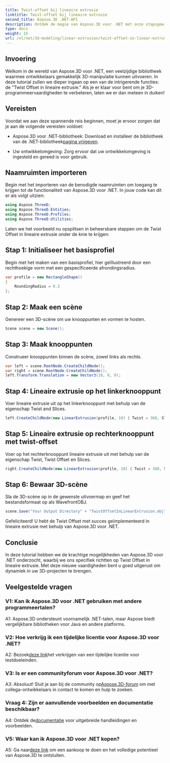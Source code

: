 ```yaml
---
title: Twist-offset bij lineaire extrusie
linktitle: Twist-offset bij lineaire extrusie
second_title: Aspose.3D .NET-API
description: Ontdek de magie van Aspose.3D voor .NET met onze stapsgewijze handleiding over Twist Offset in lineaire extrusie. Verbeter uw 3D-projecten moeiteloos.
type: docs
weight: 15
url: /nl/net/3d-modeling/linear-extrusion/twist-offset-in-linear-extrusion/
---
```

## Invoering

Welkom in de wereld van Aspose.3D voor .NET, een veelzijdige bibliotheek waarmee ontwikkelaars gemakkelijk 3D-manipulatie kunnen uitvoeren. In deze tutorial zullen we dieper ingaan op een van de intrigerende functies: de "Twist Offset in lineaire extrusie." Als je er klaar voor bent om je 3D-programmeervaardigheden te verbeteren, laten we er dan meteen in duiken!

## Vereisten

Voordat we aan deze spannende reis beginnen, moet je ervoor zorgen dat je aan de volgende vereisten voldoet:

-  Aspose.3D voor .NET-bibliotheek: Download en installeer de bibliotheek van de .NET-bibliotheek[pagina vrijgeven](https://releases.aspose.com/3d/net/).

- Uw ontwikkelomgeving: Zorg ervoor dat uw ontwikkelomgeving is ingesteld en gereed is voor gebruik.

## Naamruimten importeren

Begin met het importeren van de benodigde naamruimten om toegang te krijgen tot de functionaliteit van Aspose.3D voor .NET. In jouw code kan dit er als volgt uitzien:

```csharp
using Aspose.ThreeD;
using Aspose.ThreeD.Entities;
using Aspose.ThreeD.Profiles;
using Aspose.ThreeD.Utilities;
```

Laten we het voorbeeld nu opsplitsen in beheersbare stappen om de Twist Offset in lineaire extrusie onder de knie te krijgen:

## Stap 1: Initialiseer het basisprofiel

Begin met het maken van een basisprofiel, hier geïllustreerd door een rechthoekige vorm met een gespecificeerde afrondingsradius.

```csharp
var profile = new RectangleShape()
{
    RoundingRadius = 0.3
};
```

## Stap 2: Maak een scène

Genereer een 3D-scène om uw knooppunten en vormen te hosten.

```csharp
Scene scene = new Scene();
```

## Stap 3: Maak knooppunten

Construeer knooppunten binnen de scène, zowel links als rechts.

```csharp
var left = scene.RootNode.CreateChildNode();
var right = scene.RootNode.CreateChildNode();
left.Transform.Translation = new Vector3(18, 0, 0);
```

## Stap 4: Lineaire extrusie op het linkerknooppunt

Voer lineaire extrusie uit op het linkerknooppunt met behulp van de eigenschap Twist and Slices.

```csharp
left.CreateChildNode(new LinearExtrusion(profile, 10) { Twist = 360, Slices = 100 });
```

## Stap 5: Lineaire extrusie op rechterknooppunt met twist-offset

Voer op het rechterknooppunt lineaire extrusie uit met behulp van de eigenschap Twist, Twist Offset en Slices.

```csharp
right.CreateChildNode(new LinearExtrusion(profile, 10) { Twist = 360, Slices = 100, TwistOffset = new Vector3(3, 0, 0) });
```

## Stap 6: Bewaar 3D-scène

Sla de 3D-scène op in de gewenste uitvoermap en geef het bestandsformaat op als WavefrontOBJ.

```csharp
scene.Save("Your Output Directory" + "TwistOffsetInLinearExtrusion.obj", FileFormat.WavefrontOBJ);
```

Gefeliciteerd! U hebt de Twist Offset met succes geïmplementeerd in lineaire extrusie met behulp van Aspose.3D voor .NET.

## Conclusie

In deze tutorial hebben we de krachtige mogelijkheden van Aspose.3D voor .NET onderzocht, waarbij we ons specifiek richtten op Twist Offset in lineaire extrusie. Met deze nieuwe vaardigheden bent u goed uitgerust om dynamiek in uw 3D-projecten te brengen.

## Veelgestelde vragen

### V1: Kan ik Aspose.3D voor .NET gebruiken met andere programmeertalen?

A1: Aspose.3D ondersteunt voornamelijk .NET-talen, maar Aspose biedt vergelijkbare bibliotheken voor Java en andere platforms.

### V2: Hoe verkrijg ik een tijdelijke licentie voor Aspose.3D voor .NET?

 A2: Bezoek[deze link](https://purchase.aspose.com/temporary-license/)het verkrijgen van een tijdelijke licentie voor testdoeleinden.

### V3: Is er een communityforum voor Aspose.3D voor .NET?

 A3: Absoluut! Sluit je aan bij de community op[Aspose.3D-forum](https://forum.aspose.com/c/3d/18) om met collega-ontwikkelaars in contact te komen en hulp te zoeken.

### Vraag 4: Zijn er aanvullende voorbeelden en documentatie beschikbaar?

 A4: Ontdek de[documentatie](https://reference.aspose.com/3d/net/) voor uitgebreide handleidingen en voorbeelden.

### V5: Waar kan ik Aspose.3D voor .NET kopen?

 A5: Ga naar[deze link](https://purchase.aspose.com/buy) om een aankoop te doen en het volledige potentieel van Aspose.3D te ontsluiten.